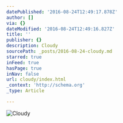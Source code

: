 ```yaml
---
datePublished: '2016-08-24T12:49:17.878Z'
author: []
via: {}
dateModified: '2016-08-24T12:49:16.827Z'
title: ''
publisher: {}
description: Cloudy
sourcePath: _posts/2016-08-24-cloudy.md
starred: true
inFeed: true
hasPage: true
inNav: false
url: cloudy/index.html
_context: 'http://schema.org'
_type: Article

---
```

![Cloudy](https://the-grid-user-content.s3-us-west-2.amazonaws.com/989a92e3-df49-4c35-8bc0-8cef83bc27f3.jpg)